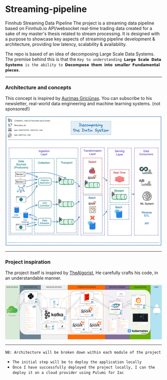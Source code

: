 # Streaming-pipeline
Finnhub Streaming Data Pipeline
The project is a streaming data pipeline based on Finnhub.io API/websocket real-time trading data created for a sake of my master's thesis related to stream processing. It is designed with a purpose to showcase key aspects of streaming pipeline development & architecture, providing low latency, scalability & availability.

The repo is based of an idea of decomposing Large Scale Data Systems. The premise behind this is that the 
`Key to understanding 𝗟𝗮𝗿𝗴𝗲 𝗦𝗰𝗮𝗹𝗲 𝗗𝗮𝘁𝗮 𝗦𝘆𝘀𝘁𝗲𝗺𝘀 is the ability to 𝗗𝗲𝗰𝗼𝗺𝗽𝗼𝘀𝗲 𝘁𝗵𝗲𝗺 𝗶𝗻𝘁𝗼 𝘀𝗺𝗮𝗹𝗹𝗲𝗿 𝗙𝘂𝗻𝗱𝗮𝗺𝗲𝗻𝘁𝗮𝗹 𝗽𝗶𝗲𝗰𝗲𝘀.`

---
### Architecture and concepts
This concept is inspired by [Aurimas Griciūnas](https://www.linkedin.com/in/aurimas-griciunas/). 
You can subscribe to his newsletter, real-world data engineering and machine learning systems. (not sponsored!)

![aurimas.png](readme-images%2Faurimas.png)



---
### Project inspiration
The project itself is inspired by [TheAlgorist](https://github.com/The-Algorist/finnhub-streaming-data-pipeline/tree/main),
He carefully crafts his code, in an understandable manner.

![algoris.png](readme-images%2Falgoris.png)


---

`NB: Architecture will be broken down within each module of the project`
- `The initial step will be to deploy the application locally`
- `Ònce I have successfully deployed the project locally, I can the deploy it on a cloud provider using Pulumi for Iac`


